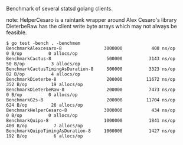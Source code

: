 Benchmark of several statsd golang clients.

note: HelperCesaro is a raintank wrapper around Alex Cesaro's library
DieterbeRaw has the client write byte arrays which may not always be feasible.

```
$ go test -bench . -benchmem
BenchmarkAlexcesaro-8            	 3000000	       408 ns/op	       0 B/op	       0 allocs/op
BenchmarkCactus-8                	  500000	      3143 ns/op	      50 B/op	       3 allocs/op
BenchmarkCactusTimingAsDuration-8	  500000	      3323 ns/op	      82 B/op	       4 allocs/op
BenchmarkDieterbe-8              	  200000	     11672 ns/op	     352 B/op	      19 allocs/op
BenchmarkDieterbeRaw-8           	  200000	      7473 ns/op	       0 B/op	       0 allocs/op
BenchmarkG2s-8                   	  200000	     11704 ns/op	     624 B/op	      26 allocs/op
BenchmarkHelperCesaro-8          	 3000000	       434 ns/op	       0 B/op	       0 allocs/op
BenchmarkQuipo-8                 	 1000000	      1841 ns/op	     400 B/op	       7 allocs/op
BenchmarkQuipoTimingAsDuration-8 	 1000000	      1427 ns/op	     192 B/op	       6 allocs/op
```
